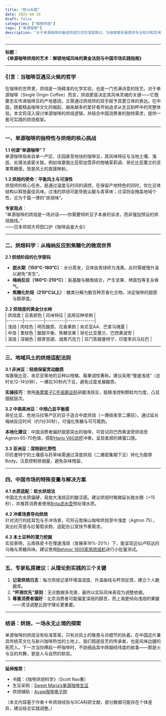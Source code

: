 ```yaml
---
title: "默认标题"
date: 2025-08-26
draft: false
categories: ["咖啡烘焙"]
tags: ["单源咖啡"]
description: "关于单源咖啡的最佳烘焙方式的深度探讨，为咖啡爱好者提供专业知识和实用指南。"
---
```


---
**标题：**  
**《单源咖啡烘焙的艺术：解锁地域风味的黄金法则与中国市场实践指南》**  

---

### 引言：当咖啡豆遇见火候的哲学  
在咖啡的世界里，烘焙是一场精准的化学实验，也是一门充满诗意的技艺。对于单源咖啡（Single Origin Coffee）而言，烘焙更是决定其风味灵魂的关键——它既要忠实传递咖啡豆的产地基因，又需通过烘焙师的双手赋予其更立体的表达。在中国，随着精品咖啡文化的崛起，越来越多的爱好者开始追求从生豆到杯中的完整体验。本文将深入探讨单源咖啡的烘焙逻辑，并结合中国消费者的独特需求，提供一套可实践的烘焙框架。

---

### 一、单源咖啡的独特性与烘焙的核心挑战  
**1.1 何谓“单源咖啡”？**  
单源咖啡指来自单一产区、庄园甚至地块的咖啡豆，其风味特征与当地土壤、海拔、处理法紧密关联。例如埃塞俄比亚耶加雪菲的柑橘茉莉调、哥伦比亚蕙兰的坚果焦糖感，皆是风土的直接映射。  

**1.2 烘焙的使命：平衡风土与可溶性**  
烘焙师的核心任务，是通过温度与时间的调控，在保留产地特色的同时，优化豆体结构以释放最佳风味。过浅的烘焙可能导致尖酸与青草味；过深则会掩盖地域个性，沦为千篇一律的“炭烧味”。  

**专家观点**：  
“单源咖啡的烘焙是一场对话——你需要倾听豆子本身的诉求，而非强加预设的烘焙曲线。”  
——日本烘焙大师田口护《咖啡品鉴大全》  

---

### 二、烘焙科学：从梅纳反应到焦糖化的微观世界  
**2.1 烘焙阶段的化学密码**  
- **脱水期（150°C-180°C）**：水分蒸发，豆体由青绿转为浅黄。此时需缓慢升温以避免“夹生”。  
- **梅纳反应（180°C-210°C）**：氨基酸与糖类结合，产生坚果、烤面包等复杂香气。  
- **焦糖化阶段（210°C以上）**：糖类分解为数百种芳香化合物，决定咖啡的甜感与醇厚度。  

**2.2 烘焙度的黄金分水岭**  
| 烘焙度 | 豆表颜色 | 风味特征 | 适用豆种举例 |  
|--------|----------|----------|--------------|  
| 浅焙   | 肉桂色   | 明亮酸质、花香果韵 | 肯尼亚AA、巴拿马瑰夏 |  
| 中焙   | 栗棕色   | 酸甜平衡、焦糖坚果 | 哥伦比亚蕙兰、巴西黄波旁 |  
| 深焙   | 深褐色   | 醇厚苦甜、烟熏巧克力 | 苏门答腊曼特宁、印度季风马拉巴 |  

---

### 三、地域风土的烘焙适配法则  
**3.1 非洲豆：轻焙保留灵动酸质**  
埃塞俄比亚、肯尼亚等地的豆种以柑橘、莓果调性著称。建议采用“慢速浅焙”（总时长12-14分钟），一爆后30秒内下豆，避免过度发展酸质。  

**实操技巧**：使用[泰摩栗子C手摇磨豆机](https://www.amazon.com/s?k=%E6%B3%B0%E6%91%A9%E6%A0%97%E5%AD%90C%E6%89%8B%E6%91%87%E7%A3%A8%E8%B1%86%E6%9C%BA&tag=coffeeprism-20)研磨浅焙豆，能精准控制颗粒均匀度，凸显细腻层次。  

**3.2 中南美洲豆：中焙凸显平衡感**  
哥伦比亚、危地马拉等产区的豆子适合中度烘焙（一爆结束至二爆前）。通过延长梅纳反应时间（约1分30秒），可强化焦糖与可可尾韵。  

**本地化建议**：中国消费者偏好甜感突出的咖啡，可尝试将巴西黄波旁烘焙至Agtron 65-70色值，搭配[Hario V60滤杯](https://www.amazon.com/s?k=Hario%20V60%E6%BB%A4%E6%9D%AF&tag=coffeeprism-20)冲煮，呈现柔顺的蜂蜜口感。  

**3.3 亚洲豆：深焙驯化野性**  
印尼曼特宁的土壤感与药草味需通过深度烘焙（二爆密集期下豆）转化为醇厚Body。注意控制排烟量，避免杂味残留。  

---

### 四、中国市场的特殊变量与解决方案  
**4.1 水质适配：软水烘焙法**  
中国北方水质偏硬，易放大浅焙豆的酸涩感。建议烘焙时略微延长脱水期（+15秒），并推荐消费者使用[Brita滤水壶](https://www.amazon.com/s?k=Brita%E6%BB%A4%E6%B0%B4%E5%A3%B6&tag=coffeeprism-20)预处理水质。  

**4.2 冲煮场景导向烘焙**  
针对流行的挂耳包与手冲场景，可将云南保山咖啡烘焙至中浅度（Agtron 75），突出红茶感与红葡萄余韵，适配办公室快节奏需求。  

**4.3 本土豆种的潜力挖掘**  
实验表明，云南铁皮卡在慢速浅焙（发展率18%-20%）下，能呈现近似卢旺达的乌梅与黑糖风味。建议使用[Behmor 1600家用烘焙机](https://www.amazon.com/s?k=Behmor%201600%E5%AE%B6%E7%94%A8%E7%83%98%E7%84%99%E6%9C%BA&tag=coffeeprism-20)进行小批量测试。  

---

### 五、专家私房建议：从理论到实践的三个关键  
1. **记录烘焙日志**：每次烘焙记录环境温湿度、升温曲线与杯测反馈，建立个人数据库。  
2. **“杯测优先”原则**：无论数据多完美，最终以实际风味表现为调整依据。  
3. **尊重消费者偏好**：北京消费者可能偏爱深焙的醇苦，而上海更倾向浅焙的果酸——灵活调整比固守理论更重要。  

---

### 结语：烘焙，一场永无止境的探索  
单源咖啡的烘焙没有标准答案，只有对风土的敬畏与对细节的执着。在中国这片兼具传统茶文化与新兴咖啡热忱的土地上，我们既是技艺的传承者，也是风味边疆的拓荒人。下一次当你捧起一杯咖啡时，不妨细品其中跨越经纬度的故事——那是火与豆的共舞，更是人与自然的默契。  

---  
**延伸推荐：**  
- 书籍：《咖啡烘焙科学》（Scott Rao著）  
- 生豆采购：[Sweet Maria’s单源咖啡生豆](https://www.amazon.com/s?k=Sweet%20Maria%E2%80%99s%E5%8D%95%E6%BA%90%E5%92%96%E5%95%A1%E7%94%9F%E8%B1%86&tag=coffeeprism-20)  
- 烘焙辅助：[Acaia咖啡电子秤](https://www.amazon.com/s?k=Acaia%E5%92%96%E5%95%A1%E7%94%B5%E5%AD%90%E7%A7%A4&tag=coffeeprism-20)  

（本文内容基于作者十年烘焙经验与SCA科研文献，部分数据可能存在个体差异，建议结合实践调整。）